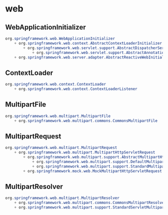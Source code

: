 # web

## WebApplicationInitializer

```java
org.springframework.web.WebApplicationInitializer
    + org.springframework.web.context.AbstractContextLoaderInitializer
        + org.springframework.web.servlet.support.AbstractDispatcherServletInitializer
            + org.springframework.web.servlet.support.AbstractAnnotationConfigDispatcherServletInitializer
    + org.springframework.web.server.adapter.AbstractReactiveWebInitializer
```

## ContextLoader

```java
org.springframework.web.context.ContextLoader
    + org.springframework.web.context.ContextLoaderListener
```

## MultipartFile

```java
org.springframework.web.multipart.MultipartFile
    + org.springframework.web.multipart.commons.CommonsMultipartFile
```

## MultipartRequest

```java
org.springframework.web.multipart.MultipartRequest
    + org.springframework.web.multipart.MultipartHttpServletRequest
        + org.springframework.web.multipart.support.AbstractMultipartHttpServletRequest
            + org.springframework.web.multipart.support.DefaultMultipartHttpServletRequest
            + org.springframework.web.multipart.support.StandardMultipartHttpServletRequest
        + org.springframework.mock.web.MockMultipartHttpServletRequest
```

## MultipartResolver

```java
org.springframework.web.multipart.MultipartResolver
    + org.springframework.web.multipart.commons.CommonsMultipartResolver
    + org.springframework.web.multipart.support.StandardServletMultipartResolver
```

## 

```java

```

## 

```java

```

## 

```java

```

## 

```java

```

## 

```java

```

## 

```java

```

## 

```java

```

## 

```java

```

## 

```java

```

## 

```java

```

## 

```java

```

## 

```java

```

## 

```java

```

## 

```java

```




































